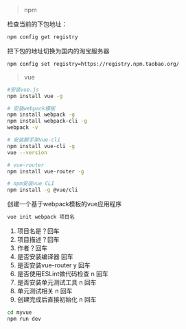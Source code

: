 > npm

检查当前的下包地址：
```bash
npm config get registry
```

把下包的地址切换为国内的淘宝服务器

```bash
npm config set registry=https://registry.npm.taobao.org/
```

> vue

```bash
#安装vue.js
npm install vue -g

# 安装webpack模板
npm install webpack -g
npm install webpack-cli -g
webpack -v

# 安装脚手架vue-cli
npm install vue-cli -g
vue --version

# vue-router
npm install vue-router -g

# npm安装vue CLI
npm install -g @vue/cli
```


创建一个基于webpack模板的vue应用程序

```bash
vue init webpack 项目名
```

1. 项目名是？回车
1. 项目描述？回车
1. 作者？回车
1. 是否安装编译器 回车
1. 是否安装vue-router y 回车
1. 是否使用ESLint做代码检查 n 回车
1. 是否安装单元测试工具 n 回车
1. 单元测试相关 n 回车
1. 创建完成后直接初始化 n 回车

```bash
cd myvue
npm run dev
```

